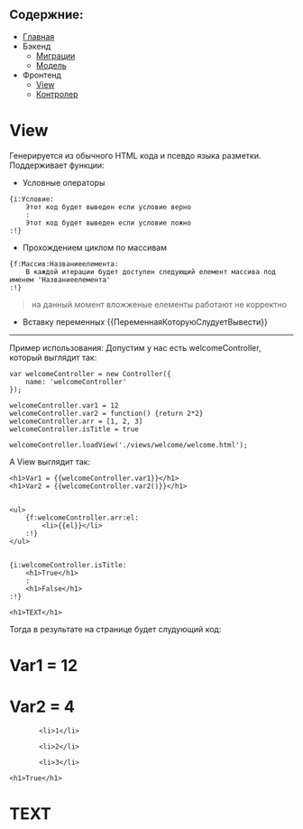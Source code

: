 ## Содержние:
- [Главная]()
- Бэкенд
    - [Миграции](server/migrations)
    - [Модель](server/models)
- Фронтенд
    - [View](client/views)
    - [Контролер](client/js/controllers)

# View
Генерируется из обычного HTML кода и псевдо языка разметки.
Поддерживает функции:
- Условные операторы
```
{i:Условие:
    Этот код будет выведен если условие верно
    :
    Этот код будет выведен если условие ложно
:!}
```
- Прохождением циклом по массивам
```
{f:Массив:Названиеелемента:
    В каждой итерации будет доступен следующий елемент массива под именем 'Названиеелемента'
:!}
```
> на данный момент вложженые елементы работают не корректно
- Вставку переменных
{{ПеременнаяКоторуюСлудуетВывести}}

----

Пример использования:
Допустим у нас есть welcomeController, который выглядит так:
```
var welcomeController = new Controller({
    name: 'welcomeController'
});

welcomeController.var1 = 12
welcomeController.var2 = function() {return 2*2}
welcomeController.arr = [1, 2, 3]
welcomeController.isTitle = true

welcomeController.loadView('./views/welcome/welcome.html');
```
А View выглядит так:
```
<h1>Var1 = {{welcomeController.var1}}</h1>
<h1>Var2 = {{welcomeController.var2()}}</h1>


<ul>
    {f:welcomeController.arr:el:
        <li>{{el}}</li>
    :!}
</ul>


{i:welcomeController.isTitle:
    <h1>True</h1>
    :
    <h1>False</h1>
:!}

<h1>TEXT</h1>
```

Тогда в результате на странице будет слудующий код:

<div id="welcomeController"><h1>Var1 = 12</h1>
<h1>Var2 = 4</h1>


<ul>
    
        <li>1</li>
    
        <li>2</li>
    
        <li>3</li>
    
</ul>



    <h1>True</h1>
    

<h1>TEXT</h1></div>